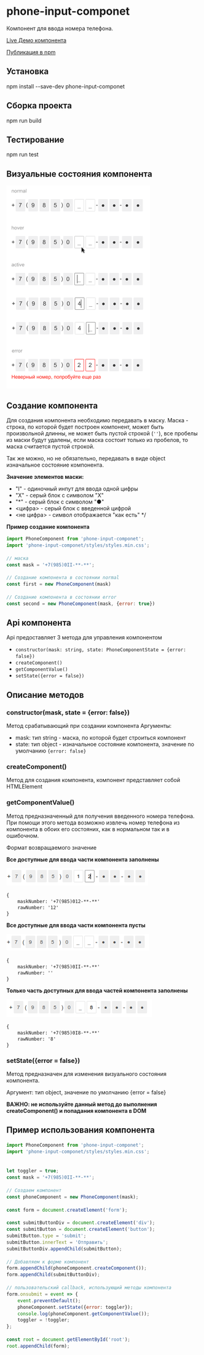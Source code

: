 # phone-input-componet

Компонент для ввода номера телефона.

[Live Демо компонента](https://ermako27.github.io/phone-input-componet/)

[Публикация в npm](https://www.npmjs.com/package/phone-input-componet)

## Установка

npm install --save-dev phone-input-componet

## Сборка проекта

npm run build

## Тестирование

npm run test

## Визуальные состояния компонента

![PhoneComponent](./img/phone-component.png)

## Создание компонента
Для создания компонента необходимо передавать в маску.
Маска - строка, по которой будет построен компонент, может быть произвольной длинны, не может быть пустой строкой (```''```), все пробелы из маски будут удалены, если маска состоит только из пробелов, то маска считается пустой строкой.

Так же можно, но не обязательно, передавать в виде object изначальное состояние компонента.

**Значение элементов маски:**
 * "I" - одиночный инпут для ввода одной цифры
 * "X" - серый блок с символом "X"
 * "*" - серый блок с символом "●"
 * <цифра> - серый блок с введенной цифрой
 * <не цифра> - символ отображается "как есть"
 */

**Пример создание компонента**
```javascript
import PhoneComponent from 'phone-input-componet';
import 'phone-input-componet/styles/styles.min.css';

// маска
const mask = '+7(985)0II-**-**';

// Создание компонента в состоянии normal
const first = new PhoneComponent(mask)

// Создание компонента в состоянии error
const second = new PhoneComponent(mask, {error: true})
```

## Api компонента

Api предоставляет 3 метода для управления компонентом
* ```constructor(mask: string, state: PhoneComponentState = {error: false})```
* ```createComponent()```
* ```getComponentValue()```
* ```setState({error = false})```

## Описание методов

### **constructor(mask, state = {error: false})**

Метод срабатывающий при создании компонента
Аргументы:

* mask: тип string - маска, по которой будет строиться компонент
* state: тип object - изначальное состояние компонента, значение по умолчанию ```{error: false}```

### **createComponent()**
Метод для создания компонента, компонент представляет собой HTMLElement

### **getComponentValue()**
Метод предназначенный для получения введенного номера телефона. При помощи этого метода возможно извлечь номер телефона из компонента в обоих его состояних, как в нормальном так и в ошибочном.

Формат возвращаемого значение

**Все доступные для ввода части компонента заполнены**

![PhoneComponentFull](./img/phone-component-full.png)

```
{
    maskNumber: '+7(985)012-**-**'
    rawNumber: '12'
}
```

**Все доступные для ввода части компонента пусты**

![PhoneComponentEmpty](./img/phone-component-empty.png)

```
{
    maskNumber: '+7(985)0II-**-**'
    rawNumber: ''
}
```

**Только часть доступных для ввода частей компонента заполнены**

![PhoneComponentNotFull](./img/phone-component-not-full.png)

```
{
    maskNumber: '+7(985)0I8-**-**'
    rawNumber: '8'
}
```

### **setState({error = false})**
Метод предназначен для изменения визуального состояния компонента.

Аргумент: тип object, значение по умолчанию {error = false}

**ВАЖНО: не используйте данный метод до выполнения createComponent() и попадания компонента в DOM**

## Пример использования компонента

```javascript
import PhoneComponent from 'phone-input-componet';
import 'phone-input-componet/styles/styles.min.css';


let toggler = true;
const mask = '+7(985)0II-**-**';

// Создаем компонент
const phoneComponent = new PhoneComponent(mask);

const form = document.createElement('form');

const submitButtonDiv = document.createElement('div');
const submitButton = document.createElement('button');
submitButton.type = 'submit';
submitButton.innerText = 'Отправить';
submitButtonDiv.appendChild(submitButton);

// Добавляем к форме компонент
form.appendChild(phoneComponent.createComponent());
form.appendChild(submitButtonDiv);

// пользовательский callback, использующий методы компонента
form.onsubmit = event => {
    event.preventDefault();
    phoneComponent.setState({error: toggler});
    console.log(phoneComponent.getComponentValue());
    toggler = !toggler;
};

const root = document.getElementById('root');
root.appendChild(form);

```